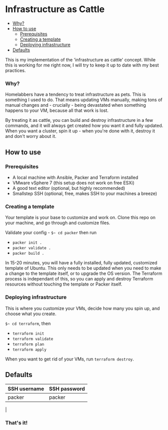 # Infrastructure as Cattle

  - [Why?](#why)
  - [How to use](#how-to-use)
    - [Prerequisites](#prerequisites)
    - [Creating a template](#creating-a-template)
    - [Deploying infrastructure](#deploying-infrastructure)
  - [Defaults](#defaults)

This is my implementation of the 'infrastructure as cattle' concept.  While this is working for me right now, I will try to keep it up to date with my best practices.

### Why?
Homelabbers have a tendency to treat infrastructure as pets.  This is something I used to do.  That means updating VMs manually, making tons of manual changes and - crucially - being devastated when something happens to your VM, because all that work is lost.

By treating it as cattle, you can build and destroy infrastructure in a few commands, and it will always get created how you want it and fully updated.  When you want a cluster, spin it up - when you're done with it, destroy it and don't worry about it.

## How to use
### Prerequisites
- A local machine with Ansible, Packer and Terraform installed
- VMware vSphere 7 (this setup does not work on free ESXi)
- A good text editor (optional, but highly recommended)
- Smallstep SSH (optional, free, makes SSH to your machines a breeze)

### Creating a template
Your template is your base to customize and work on.  Clone this repo on your machine, and go through and customize files.

Validate your config - `$~ cd packer` then run
- `packer init .`
- `packer validate .`
- `packer build .`

In 15-20 minutes, you will have a fully installed, fully updated, customized template of Ubuntu.  This only needs to be updated when you need to make a change to the template itself, or to upgrade the OS version.  The Terraform process is independant of this, so you can apply and destroy Terraform resources without touching the template or Packer itself.

### Deploying infrastructure
This is where you customize your VMs, decide how many you spin up, and choose what you create.

`$~ cd terraform`, then
- `terraform init`
- `terraform validate`
- `terraform plan`
- `terraform apply`

When you want to get rid of your VMs, run `terraform destroy`.

## Defaults
| SSH username | SSH password |
| --- | --- |
| packer | packer |
|

### That's it!